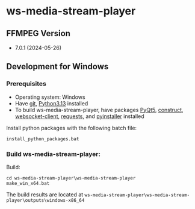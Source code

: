 # ws-media-stream-player

## FFMPEG Version
* 7.0.1 (2024-05-26)

##  Development for Windows
### Prerequisites
* Operating system: Windows
* Have [git](https://git-scm.com), [Python3.13](https://www.python.org) installed
* To build ws-media-stream-player, have packages [PyQt5](https://pypi.org/project/PyQt5/), [construct](https://pypi.org/project/construct/), [websocket-client](https://pypi.org/project/websocket-client/), [requests](https://pypi.org/project/requests/), and [pyinstaller](https://pypi.org/project/pyinstaller/)  installed

Install python packages with the following batch file:
```
install_python_packages.bat
```

### Build ws-media-stream-player:

Build:

```
cd ws-media-stream-player\ws-media-stream-player
make_win_x64.bat
```
The build results are located at ```ws-media-stream-player\ws-media-stream-player\outputs\windows-x86_64```
